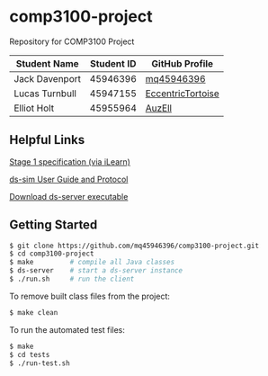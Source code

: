 # comp3100-project
Repository for COMP3100 Project

|Student Name|Student ID|GitHub Profile|
|------------|----------|---------------|
|Jack Davenport|45946396|[mq45946396](https://github.com/mq45946396)|
|Lucas Turnbull|45947155|[EccentricTortoise](https://github.com/EccentricTortoise)|
|Elliot Holt|45955964|[AuzEll](https://github.com/AuzEll)|

## Helpful Links
[Stage 1 specification (via iLearn)](https://ilearn.mq.edu.au/mod/resource/view.php?id=6384214)

[ds-sim User Guide and Protocol](https://github.com/distsys-MQ/ds-sim/blob/master/docs/ds-sim_user-guide.pdf)

[Download ds-server executable](https://github.com/distsys-MQ/ds-sim/blob/master/src/pre-compiled/ds-server)

## Getting Started

```sh
$ git clone https://github.com/mq45946396/comp3100-project.git
$ cd comp3100-project
$ make         # compile all Java classes
$ ds-server    # start a ds-server instance
$ ./run.sh     # run the client
```

To remove built class files from the project:
```sh
$ make clean
```

To run the automated test files:
```sh
$ make
$ cd tests
$ ./run-test.sh
```
